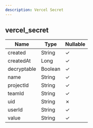 ```yaml
---
description: Vercel Secret
---
```

vercel_secret
-------------

| **Name**    | **Type** | **Nullable** |
| ----------- | -------- | ------------ |
| created     | String   | &check;      |
| createdAt   | Long     | &check;      |
| decryptable | Boolean  | &check;      |
| name        | String   | &check;      |
| projectId   | String   | &check;      |
| teamId      | String   | &check;      |
| uid         | String   | &cross;      |
| userId      | String   | &check;      |
| value       | String   | &check;      |
